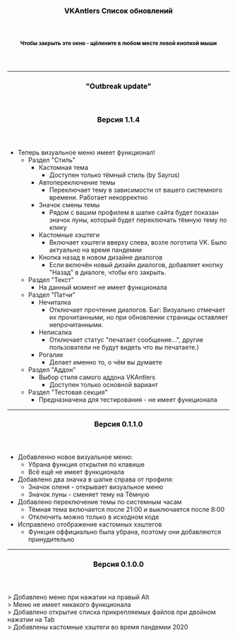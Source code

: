 <header><h3 style="color: black; font-size: 16px; margin-bottom: 0; text-align: center">VKAntlers Список обновлений</h3></header><header><h3 style="color: black; font-size: 12px; margin-bottom: 0; text-align: center">Чтобы закрыть это окно - щёлкните в любом месте левой кнопкой мыши</header>

<hr>

<header><h3 style="color: black; font-size: 16px; margin-bottom: 0">"Outbreak update"</h3></header>
<header><h3 style="color: black; font-size: 16px; margin-bottom: 0">Версия 1.1.4</h3></header>
<ul>
<li>Теперь визуальное меню имеет функционал!
  <ul>
    <li>Раздел "Стиль"
		<ul>
			<li>Кастомная тема
				<ul>
					<li>Доступен только тёмный стиль (by Sayrus)</li>				
				</ul>
			</li>
			<li>Автопереключение темы
				<ul>
					<li>Переключает тему в зависимости от вашего системного времени. Работает некорректно</li>				
				</ul>
			</li>
			<li>Значок смены темы
				<ul>
					<li>Рядом с вашим профилем в шапке сайта будет показан значок луны, который будет переключать тёмную тему по клику</li>				
				</ul>
			</li>
			<li>Кастомные хэштеги
				<ul>
					<li>Включает хэштеги вверху слева, возле логотипа VK. Было актуально на время пандемии</li>				
				</ul>
			</li>
			<li>Кнопка назад в новом дизайне диалогов
				<ul>
					<li>Если включён новый дизайн диалогов, добавляет кнопку "Назад" в диалоге, чтобы его закрыть.</li>
				</ul>
			</li>
		</ul>
	</li>	
    <li>Раздел "Текст"
		<ul>
			<li>На данный момент не имеет функционала</li>
		</ul>
	</li>
	<li>Раздел "Патчи"
		<ul>
			<li>Нечиталка
				<ul>
					<li>Отключает прочтение диалогов. Баг: Визуально отмечает их прочитанными, но при обновлении страницы оставляет непрочитанными.</li>				
				</ul>
			</li>
			<li>Неписалка
				<ul>
					<li>Отключает статус "печатает сообщение...", другие пользователи не будут видеть что вы печатаете.)</li>				
				</ul>
			</li>
			<li>Рогалик
				<ul>
					<li>Делает именно то, о чём вы думаете</li>				
				</ul>
			</li>
		</ul>
	</li>
    <li>Раздел "Аддон"
		<ul>
			<li>Выбор стиля самого аддона VKAntlers
				<ul>
					<li>Доступен только основной вариант</li>				
				</ul>
			</li>
		</ul>
	</li>
    <li>Раздел "Тестовая секция"
		<ul>
			<li>Предназначена для тестирования - не имеет функционала</li>
		</ul>
	</li>
  </ul>  
</li>
</ul>

<hr>

<header><h3 style="color: black; font-size: 16px; margin-bottom: 0">Версия 0.1.1.0</h3></header>
<ul>
<li>Добавленно новое визуальное меню:
  <ul>
    <li>Убрана функция открытия по клавише</li>
    <li>Всё ещё не имеет функционала</li>
  </ul>
</li>
<li>Добавлено два значка в шапке справа от профиля:
  <ul>
  <li>Значок оленя - открывает визуальное меню</li>
  <li>Значок луны - сменяет тему на Тёмную</li>
  </ul>
</li>
<li>Добавлено переключение темы по системным часам
  <ul>
  <li>Тёмная тема включается после 21:00 и выключается после 8:00</li>
  <li>Отключить можно только в исходном коде</li>
  </ul>
</li>
<li>Исправлено отображение кастомных хэштегов
  <ul>
  <li>Функция оффициально была убрана, поэтому они добавляются принудительно</li>
  </ul>
</li>
</ul>

<hr>

<header><h3 style="color: black; font-size:16px; margin-bottom: 0">Версия 0.1.0.0</h3></header>
> Добавлено меню при нажатии на правый Alt<br/>
> Меню не имеет никакого функционала<br/>
> Добавлено открытие списка прикрепляемых файлов при двойном нажатии на Tab<br/>
> Добавлены кастомные хэштеги во время пандемии 2020<br/>
